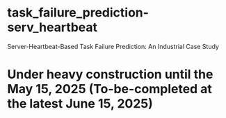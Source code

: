 # task_failure_prediction-serv_heartbeat
Server-Heartbeat-Based Task Failure Prediction: An Industrial Case Study

# Under heavy construction until the May 15, 2025 (To-be-completed at the latest June 15, 2025)
